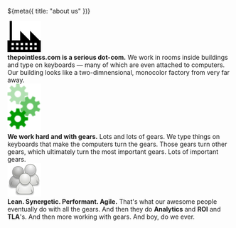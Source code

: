 ${meta({
	title: "about us"
})}

<div class='content'>
	<div class='padded navbar float-right' style='width: 90px;'>
		<img alt='factory' title='our dot-com. image stolen from http://upload.wikimedia.org/wikipedia/commons/thumb/a/ae/Factory_icon.svg/75px-Factory_icon.svg.png' src='/images/75px_Factory.png' style='width: 75px; display: inline;'/>
	</div>
	<div class='content'>
		<b>thepointless.com is a serious dot-com.</b>
		We work in rooms inside buildings and type on keyboards &mdash; many of which are even attached to computers. Our building looks like a two-dimnensional, monocolor factory from very far away.
	</div>
</div>

<div class='content'>
	<div class='padded navbar' style='width: 90px;'>
		<img alt='gears' title='the gears of productivity. image stolen from http://upload.wikimedia.org/wikipedia/commons/thumb/d/dc/Cog-scripted-svg-green.svg/49px-Cog-scripted-svg-green.svg.png' src="/images/49px_GreenCog.png" style='width: 75px; display: inline;'/>
	</div>
	<div class='content'>
		<b>We work hard and with gears.</b>
		Lots and lots of gears. We type things on keyboards that make the computers turn the gears. Those gears turn other gears, which ultimately turn the most important gears. Lots of important gears.
	</div>
</div>

<div class='content'>
	<div class='padded navbar float-right' style='width: 90px;'>
		<img alt='people' title='professionals. image stolen from http://upload.wikimedia.org/wikipedia/commons/thumb/8/81/Icon_of_three_people_in_different_shades_of_grey.svg/75px-Icon_of_three_people_in_different_shades_of_grey.svg.png' src="images/75px_ThreeGrayPeople.png" style='width: 75px; display: inline;' />
	</div>
	<div class='content'>
		<b>Lean. Synergetic. Performant. Agile.</b>
		That's what our awesome people eventually do with all the gears. And then they do <b>Analytics</b> and <b>ROI</b> and <b>TLA</b>'s. And then more working with gears. And boy, do we ever.
	</div>
</div>

<div><tpdc:share text="Proclaim the good news."></tpdc:share></div>
